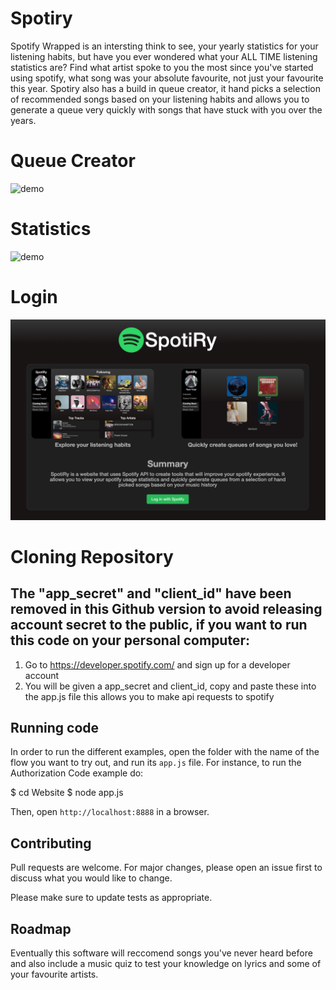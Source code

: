 # Spotiry
Spotify Wrapped is an intersting think to see, your yearly statistics for your listening habits, but have you ever wondered what your ALL TIME listening statistics are? Find what artist spoke to you the most since you've started using spotify, what song was your absolute favourite, not just your favourite this year. Spotiry also has a build in queue creator, it hand picks a selection of recommended songs based on your listening habits and allows you to generate a queue very quickly with songs that have stuck with you over the years.

# Queue Creator
![demo](Spotiry_Pictures/Spotiry_Queue_Creator.gif)

# Statistics
![demo](Spotiry_Pictures/Spotiry_Home_Page.gif)

# Login
![report](Spotiry_Pictures/Login_Screen.png)

# Cloning Repository
## The "app_secret" and "client_id" have been removed in this Github version to avoid releasing account secret to the public, if you want to run this code on your personal computer:

1) Go to https://developer.spotify.com/ and sign up for a developer account
2) You will be given a app_secret and client_id, copy and paste these into the app.js file this allows you to make api requests to spotify


## Running code
In order to run the different examples, open the folder with the name of the flow you want to try out, and run its `app.js` file. For instance, to run the Authorization Code example do:

$ cd Website
$ node app.js

Then, open `http://localhost:8888` in a browser.

## Contributing
Pull requests are welcome. For major changes, please open an issue first to discuss what you would like to change.

Please make sure to update tests as appropriate.

## Roadmap
Eventually this software will reccomend songs you've never heard before and also include a music quiz to test your knowledge on lyrics and some of your favourite artists.
